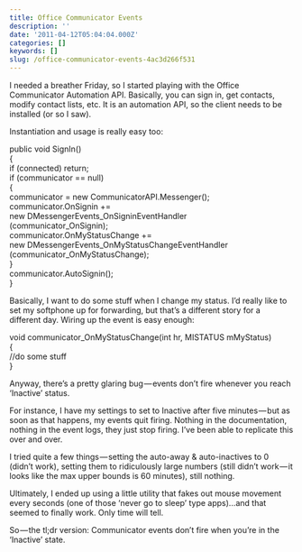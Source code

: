 ```yaml
---
title: Office Communicator Events
description: ''
date: '2011-04-12T05:04:04.000Z'
categories: []
keywords: []
slug: /office-communicator-events-4ac3d266f531
---
```


I needed a breather Friday, so I started playing with the Office Communicator Automation API. Basically, you can sign in, get contacts, modify contact lists, etc. It is an automation API, so the client needs to be installed (or so I saw).

Instantiation and usage is really easy too:

public void SignIn()  
{  
    if (connected) return;  
    if (communicator == null)  
    {  
        communicator = new CommunicatorAPI.Messenger();  
        communicator.OnSignin +=   
            new DMessengerEvents\_OnSigninEventHandler  
                (communicator\_OnSignin);  
        communicator.OnMyStatusChange +=   
            new DMessengerEvents\_OnMyStatusChangeEventHandler  
                (communicator\_OnMyStatusChange);  
    }  
    communicator.AutoSignin();  
}

Basically, I want to do some stuff when I change my status. I’d really like to set my softphone up for forwarding, but that’s a different story for a different day. Wiring up the event is easy enough:

void communicator\_OnMyStatusChange(int hr, MISTATUS mMyStatus)  
{  
    //do some stuff  
}

Anyway, there’s a pretty glaring bug — events don’t fire whenever you reach ‘Inactive’ status.

For instance, I have my settings to set to Inactive after five minutes — but as soon as that happens, my events quit firing. Nothing in the documentation, nothing in the event logs, they just stop firing. I’ve been able to replicate this over and over.

I tried quite a few things — setting the auto-away & auto-inactives to 0 (didn’t work), setting them to ridiculously large numbers (still didn’t work — it looks like the max upper bounds is 60 minutes), still nothing.

Ultimately, I ended up using a little utility that fakes out mouse movement every seconds (one of those ‘never go to sleep’ type apps)…and that seemed to finally work. Only time will tell.

So — the tl;dr version: Communicator events don’t fire when you’re in the ‘Inactive’ state.